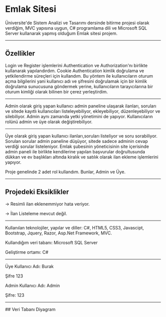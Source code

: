 # Emlak Sitesi

Üniversite'de Sistem Analizi ve Tasarımı dersinde bitirme projesi olarak verdiğim, MVC yapısına uygun, C# programlama dili ve Microsoft SQL Server kullanarak yapmış olduğum Emlak sitesi projem.
<hr>

## Özellikler
Login ve Register işlemlerini Authentication ve Authorization'nı birlikte kullanarak yapılandırdım. Cookie Authentication kimlik doğrulama ve yetkilendirme süreçleri için kullandım. Bu yöntem ile kullanıcıların oturum açma bilgilerini yani kullanıcı adı ve şifresini doğrulamak için bir kimlik doğrulama sunucusuna göndermek yerine, kullanıcıların tarayıcılarına bir oturum kimliği olarak bilinen bir çerez yerleştirdim.
<hr>
Admin olarak giriş yapan kullanıcı admin paneline ulaşarak ilanları, soruları ve sitede kayıtlı kullanıcıları listeleyebiliyor, ekleyebiliyor, düzenleyebiliyor ve silebiliyor. 
Admin aynı zamanda yetki yönetimini de yapıyor. Kullanıcıların rolünü admin ve üye olarak değiştirebiliyor.
<hr>
Üye olarak giriş yapan kullanıcı ilanları,soruları listeliyor ve soru sorabiliyor. 
Sorulan sorular admin paneline düşüyor, sitede sadece adminin cevap verdiği sorular listeleniyor.
Emlak şubesinin yöneticisinin site içerisinde admin paneli ile birlikte kendilerine yapılan başvurular doğrultusunda dükkan ve ev başlıkları altında kiralık ve satılık olarak ilan ekleme işlemlerini yapıyor.

Proje genelinde 2 adet rol kullandım. Bunlar, Admin ve Üye.
<hr>

## Projedeki Eksiklikler
-> Resimli ilan eklenemmiyor hata veriyor.

-> İlan Listeleme mevcut değil.
<hr>


Kullanılan teknolojiler, yapılar ve diller: C#, HTML5, CSS3, Javascipt, Bootstrap, Jquery, Razor, Asp.Net Framework, MVC.

Kullandığım veri tabanı: Microsoft SQL Server

Geliştirme ortamı: C#
<hr>
Üye
Kullanıcı Adı: Burak

Şifre 123

Admin 
Kullanıcı Adı: Admin

Şifre: 123
<hr>
## Veri Tabanı Diyagram


